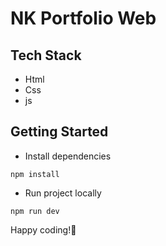 # NK Portfolio Web

## Tech Stack

- Html
- Css
- js

## Getting Started

- Install dependencies

```
npm install
```

- Run project locally

```
npm run dev
```

Happy coding!🐶
